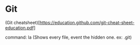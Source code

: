 # Git

(Git cheatsheet)[https://education.github.com/git-cheat-sheet-education.pdf]

command: la (Shows every file, event the hidden one. ex: .git)
